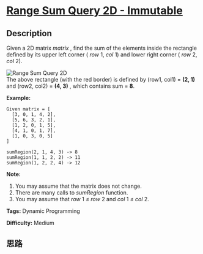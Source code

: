 # [Range Sum Query 2D - Immutable][title]

## Description

Given a 2D matrix _matrix_ , find the sum of the elements inside the rectangle
defined by its upper left corner ( _row_ 1, _col_ 1) and lower right corner (
_row_ 2, _col_ 2).

![Range Sum Query 2D](/static/images/courses/range_sum_query_2d.png)  
The above rectangle (with the red border) is defined by (row1, col1) = **(2,
1)** and (row2, col2) = **(4, 3)** , which contains sum = **8**.

**Example:**  
            Given matrix = [      [3, 0, 1, 4, 2],      [5, 6, 3, 2, 1],      [1, 2, 0, 1, 5],      [4, 1, 0, 1, 7],      [1, 0, 3, 0, 5]    ]        sumRegion(2, 1, 4, 3) -> 8    sumRegion(1, 1, 2, 2) -> 11    sumRegion(1, 2, 2, 4) -> 12    

**Note:**  

  1. You may assume that the matrix does not change.
  2. There are many calls to _sumRegion_ function.
  3. You may assume that _row_ 1 ≤ _row_ 2 and _col_ 1 ≤ _col_ 2.


**Tags:** Dynamic Programming

**Difficulty:** Medium

## 思路

[title]: https://leetcode.com/problems/range-sum-query-2d-immutable

